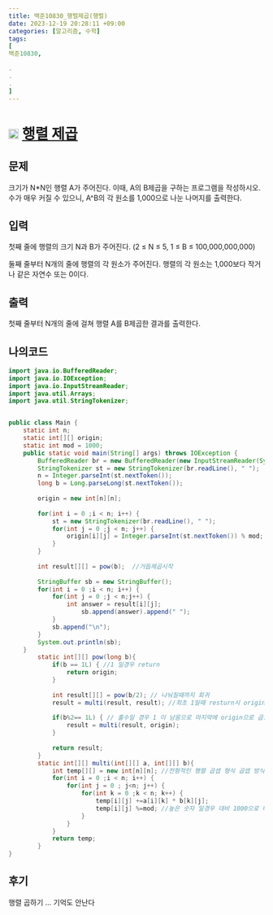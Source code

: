 ```yaml
---
title: 백준10830_행렬제곱(행렬)
date: 2023-12-19 20:28:11 +09:00
categories: [알고리즘, 수학]
tags:
[
백준10830,

.
.
.
]
---
```


# <img width="20px"  src="https://d2gd6pc034wcta.cloudfront.net/tier/12.svg" class="solvedac-tier"> [행렬 제곱](https://www.acmicpc.net/problem/10830) 


## 문제
<p>크기가 N*N인 행렬 A가 주어진다. 이때, A의 B제곱을 구하는 프로그램을 작성하시오. 수가 매우 커질 수 있으니, A^B의 각 원소를 1,000으로 나눈 나머지를 출력한다.</p>

## 입력
<p>첫째 줄에 행렬의 크기 N과 B가 주어진다. (2 ≤ N ≤  5, 1 ≤ B ≤ 100,000,000,000)</p>

<p>둘째 줄부터 N개의 줄에 행렬의 각 원소가 주어진다. 행렬의 각 원소는 1,000보다 작거나 같은 자연수 또는 0이다.</p>

## 출력
<p>첫째 줄부터 N개의 줄에 걸쳐 행렬 A를 B제곱한 결과를 출력한다.</p>

## 나의코드
```java
import java.io.BufferedReader;
import java.io.IOException;
import java.io.InputStreamReader;
import java.util.Arrays;
import java.util.StringTokenizer;


public class Main {
	static int n;
	static int[][] origin;
	static int mod = 1000;
	public static void main(String[] args) throws IOException {
		BufferedReader br = new BufferedReader(new InputStreamReader(System.in));
		StringTokenizer st = new StringTokenizer(br.readLine(), " ");
		n = Integer.parseInt(st.nextToken());
		long b = Long.parseLong(st.nextToken());		
		
		origin = new int[n][n];
		
		for(int i = 0 ;i < n; i++) {
			st = new StringTokenizer(br.readLine(), " ");
			for(int j = 0 ;j < n; j++) {
				origin[i][j] = Integer.parseInt(st.nextToken()) % mod; //숫자가 클 경우 1000으로 나눠서 저장
			}
		}
		
		int result[][] = pow(b);  //거듭제곱시작
		
		StringBuffer sb = new StringBuffer();
		for(int i = 0 ;i < n; i++) {
			for(int j = 0 ;j < n;j++) {
				int answer = result[i][j];
					sb.append(answer).append(" ");
			}
			sb.append("\n");
		}
		System.out.println(sb);
	}
		static int[][] pow(long b){
			if(b == 1L) { //1 일경우 return
				return origin;
			}
			
			int result[][] = pow(b/2); // 나눠질때까지 회귀 
			result = multi(result, result); //최초 1일때 resturn시 origin이므로 result = origin값을 거듭제곱으로 넘김
			
			if(b%2== 1L) { // 홀수일 경우 1 이 남음으로 마지막에 origin으로 곱합
				result = multi(result, origin);
			}
			
			return result;
		}
		static int[][] multi(int[][] a, int[][] b){
			int temp[][] = new int[n][n]; //전형적인 행렬 곱셉 형식 곱셉 방식 알아야함...
			for(int i = 0 ;i < n; i++) {
				for(int j = 0 ; j<n; j++) {
					for(int k = 0 ;k < n; k++) {
						temp[i][j] +=a[i][k] * b[k][j];
						temp[i][j] %=mod; //높은 숫자 일경우 대비 1000으로 나눔
					}
				}
			}
			return temp;
		}
}

```
## 후기
<p>행렬 곱하기 ... 기억도 안난다 </p>
